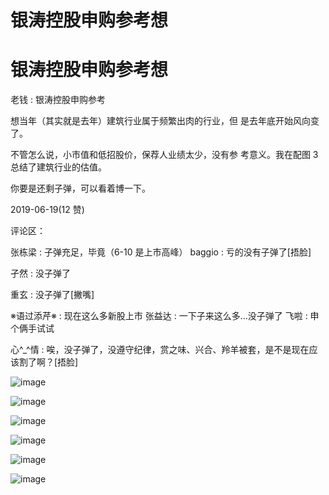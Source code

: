 # 银涛控股申购参考想

# 银涛控股申购参考想

老钱 : 银涛控股申购参考

想当年（其实就是去年）建筑行业属于频繁出肉的行业，但 是去年底开始风向变了。

不管怎么说，小市值和低招股价，保荐人业绩太少，没有参 考意义。我在配图 3 总结了建筑行业的估值。

你要是还剩子弹，可以看着博一下。

2019-06-19(12 赞)

评论区：

张栋梁 : 子弹充足，毕竟（6-10 是上市高峰） baggio : 亏的没有子弹了[捂脸]

孑然 : 没子弹了

重玄 : 没子弹了[撇嘴]

※语过添芹※ : 现在这么多新股上市 张益达 : 一下子来这么多…没子弹了 飞啦 : 申个俩手试试

心^_^情 : 唉，没子弹了，没遵守纪律，赏之味、兴合、羚羊被套，是不是现在应该割了啊？[捂脸]

![image](img/Image_113.png)

![image](img/Image_114.png)

![image](img/Image_115.png)

![image](img/Image_116.png)

![image](img/Image_117.png)

![image](img/Image_118.png)